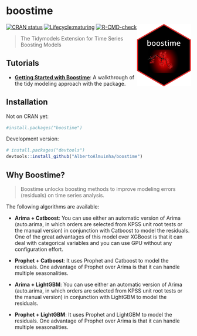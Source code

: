 
<!-- README.md is generated from README.Rmd. Please edit that file -->

# boostime

<img src="vignettes/logo-boostime.png" width="147" height="170" align="right"/>

<!-- badges: start -->

[![CRAN
status](https://www.r-pkg.org/badges/version/boostime)](https://CRAN.R-project.org/package=boostime)
[![Lifecycle:maturing](https://img.shields.io/badge/lifecycle-maturing-blue.svg)](https://lifecycle.r-lib.org/articles/stages.html#maturing)
[![R-CMD-check](https://github.com/AlbertoAlmuinha/boostime/workflows/R-CMD-check/badge.svg)](https://github.com/AlbertoAlmuinha/boostime/actions)
<!-- badges: end -->

> The Tidymodels Extension for Time Series Boosting Models

## Tutorials

-   [**Getting Started with
    Boostime**](https://albertoalmuinha.github.io/boostime/articles/getting-started.html):
    A walkthrough of the tidy modeling approach with the package.

## Installation

Not on CRAN yet:

``` r
#install.packages("boostime")
```

Development version:

``` r
# install.packages("devtools")
devtools::install_github("AlbertoAlmuinha/boostime")
```

## Why Boostime?

> Boostime unlocks boosting methods to improve modeling errors
> (residuals) on time series analysis.

The following algorithms are available:

-   **Arima + Catboost**: You can use either an automatic version of
    Arima (auto.arima, in which orders are selected from KPSS unit root
    tests or the manual version) in conjunction with Catboost to model
    the residuals. One of the great advantages of this model over
    XGBoost is that it can deal with categorical variables and you can
    use GPU without any configuration effort.

-   **Prophet + Catboost**: It uses Prophet and Catboost to model the
    residuals. One advantage of Prophet over Arima is that it can handle
    multiple seasonalities.

-   **Arima + LightGBM**: You can use either an automatic version of
    Arima (auto.arima, in which orders are selected from KPSS unit root
    tests or the manual version) in conjunction with LightGBM to model
    the residuals.

-   **Prophet + LightGBM**: It uses Prophet and LightGBM to model the
    residuals. One advantage of Prophet over Arima is that it can handle
    multiple seasonalities.
